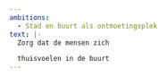 ```yaml
---
ambitions:
  - Stad en buurt als ontmoetingsplek
text: |-
  Zorg dat de mensen zich

  thuisvoelen in de buurt
---
```

